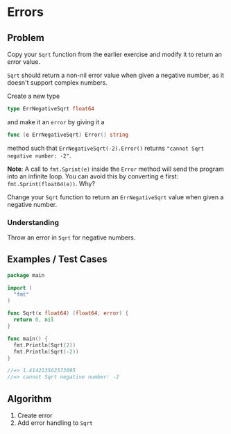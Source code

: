 # Errors

## Problem

Copy your `Sqrt` function from the earlier exercise and modify it to return an error value.

`Sqrt` should return a non-nil error value when given a negative number, as it doesn't support complex numbers.

Create a new type

```go
type ErrNegativeSqrt float64
```

and make it an `error` by giving it a

```go
func (e ErrNegativeSqrt) Error() string
```

method such that `ErrNegativeSqrt(-2).Error()` returns `"cannot Sqrt negative number: -2"`.

__Note__: A call to `fmt.Sprint(e)` inside the `Error` method will send the program into an infinite loop. You can avoid this by converting e first: `fmt.Sprint(float64(e))`. Why?

Change your `Sqrt` function to return an `ErrNegativeSqrt` value when given a negative number.

### Understanding

Throw an error in `Sqrt` for negative numbers.

## Examples / Test Cases

```go
package main

import (
  "fmt"
)

func Sqrt(x float64) (float64, error) {
  return 0, nil
}

func main() {
  fmt.Println(Sqrt(2))
  fmt.Println(Sqrt(-2))
}

//=> 1.414213562373095
//=> cannot Sqrt negative number: -2
```

## Algorithm

1. Create error
2. Add error handling to `Sqrt`
